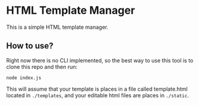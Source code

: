 # HTML Template Manager
This is a simple HTML template manager.

## How to use?
Right now there is no CLI implemented, so the best way to use this tool is to clone this repo and then run:
```
node index.js
```
This will assume that your template is places in a file called template.html located in ```./templates```, and your editable html files are places in ```./static```.
